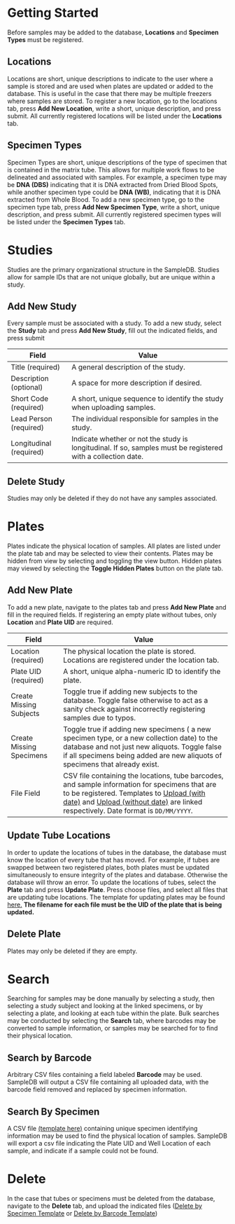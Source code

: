 # Getting Started
Before samples may be added to the database, **Locations** and **Specimen Types** must be registered.

## Locations
Locations are short, unique descriptions to indicate to the user where a sample is stored and are used when plates are updated or added to the database. This is useful in the case that there may be multiple freezers where samples are stored. To register a new location, go to the locations tab, press **Add New Location**, write a short, unique description, and press submit. All currently registered locations will be listed under the **Locations** tab.

## Specimen Types
Specimen Types are short, unique descriptions of the type of specimen that is contained in the matrix tube. This allows for multiple work flows to be delineated and associated with samples. For example, a specimen type may be **DNA (DBS)** indicating that it is DNA extracted from Dried Blood Spots, while another specimen type could be **DNA (WB)**, indicating that it is DNA extracted from Whole Blood. To add a new specimen type, go to the specimen type tab, press **Add New Specimen Type**, write a short, unique description, and press submit. All currently registered specimen types will be listed under the **Specimen Types** tab.

# Studies
Studies are the primary organizational structure in the SampleDB. Studies allow for sample IDs that are not unique globally, but are unique within a study.
## Add New Study
Every sample must be associated with a study. To add a new study, select the **Study** tab and press **Add New Study**, fill out the indicated fields, and press submit

|Field|Value|
|-|-|
|Title (required)| A general description of the study.
|Description (optional)| A space for more description if desired.
|Short Code (required)| A short, unique sequence to identify the study when uploading samples.
|Lead Person (required)| The individual responsible for samples in the study.
|Longitudinal (required)| Indicate whether or not the study is longitudinal. If so, samples must be registered with a collection date.

## Delete Study
Studies may only be deleted if they do not have any samples associated.

# Plates
Plates indicate the physical location of samples. All plates are listed under the plate tab and may be selected to view their contents. Plates may be hidden from view by selecting and toggling the view button. Hidden plates may viewed by selecting the **Toggle Hidden Plates** button on the plate tab.

## Add New Plate
To add a new plate, navigate to the plates tab and press **Add New Plate** and fill in the required fields. If registering an empty plate without tubes, only **Location** and **Plate UID** are required.

|Field|Value|
|-|-|
|Location (required)| The physical location the plate is stored. Locations are registered under the location tab.|
|Plate UID (required)| A short, unique alpha-numeric ID to identify the plate.
|Create Missing Subjects| Toggle true if adding new subjects to the database. Toggle false otherwise to act as a sanity check against incorrectly registering samples due to typos.
|Create Missing Specimens| Toggle true if adding new specimens ( a new specimen type, or a new collection date) to the database and not just new aliquots. Toggle false if all specimens being added are new aliquots of specimens that already exist.
|File Field| CSV file containing the locations, tube barcodes, and sample information for specimens that are to be registered. Templates to [Upload (with date)](https://github.com/Greenhouse-Lab/sample_db/blob/master/templates/plate_upload_template_with_date.csv) and [Upload (without date)](https://github.com/Greenhouse-Lab/sample_db/blob/master/templates/plate_upload_template_without_date.csv) are linked respectively. Date format is `DD/MM/YYYY`.

## Update Tube Locations
In order to update the locations of tubes in the database, the database must know the location of every tube that has moved. For example, if tubes are swapped between two registered plates, both plates must be updated simultaneously to ensure integrity of the plates and database. Otherwise the database will throw an error. To update the locations of tubes, select the **Plate** tab and press **Update Plate**. Press choose files, and select all files that are updating tube locations. The template for updating plates may be found [here.](https://github.com/Greenhouse-Lab/sample_db/blob/master/templates/plate_update_template.csv) **The filename for each file must be the UID of the plate that is being updated.**

## Delete Plate
Plates may only be deleted if they are empty.

# Search
Searching for samples may be done manually by selecting a study, then selecting a study subject and looking at the linked specimens, or by selecting a plate, and looking at each tube within the plate. Bulk searches may be conducted by selecting the **Search** tab, where barcodes may be converted to sample information, or samples may be searched for to find their physical location.

## Search by Barcode
Arbitrary CSV files containing a field labeled **Barcode** may be used. SampleDB will output a CSV file containing all uploaded data, with the barcode field removed and replaced by specimen information.

## Search By Specimen
A CSV file [(template here)](https://github.com/Greenhouse-Lab/sample_db/blob/master/templates/specimen_search_template.csv) containing unique specimen identifying information may be used to find the physical location of samples. SampleDB will export a csv file indicating the Plate UID and Well Location of each sample, and indicate if a sample could not be found.

# Delete
In the case that tubes or specimens must be deleted from the database, navigate to the **Delete** tab, and upload the indicated files ([Delete by Specimen Template](https://github.com/Greenhouse-Lab/sample_db/blob/master/templates/delete_specimen_template.csv) or [Delete by Barcode Template](https://github.com/Greenhouse-Lab/sample_db/blob/master/templates/delete_barcode_template.csv))
